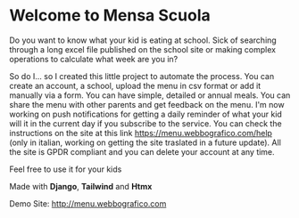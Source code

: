 # Welcome to Mensa Scuola

Do you want to know what your kid is eating at school. Sick of searching through a long excel file published on the school site or making complex operations to calculate what week are you in?

So do I... so I created this little project to automate the process. You can create an account, a school, upload the menu in csv format or add it manually via a form. You can have simple, detailed or annual meals. You can share the menu with other parents and get feedback on the menu. I'm now working on push notifications for getting a daily reminder of what your kid will it in the current day if you subscribe to the service. You can check the instructions on the site at this link https://menu.webbografico.com/help (only in italian, working on getting the site traslated in a future update). All the site is GPDR compliant and you can delete your account at any time.

Feel free to use it for your kids

Made with **Django**, **Tailwind** and **Htmx**

Demo Site:
http://menu.webbografico.com
